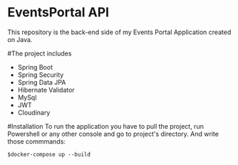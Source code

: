 # EventsPortal API
This repository is the back-end side of my Events Portal Application
created on Java.

#The project includes
- Spring Boot
- Spring Security
- Spring Data JPA
- Hibernate Validator
- MySql
- JWT
- Cloudinary

#Installation
To run the application you have to pull the project,
run Powershell or any other console and go to project's directory.
And write those commmands:
```
$docker-compose up --build
```


